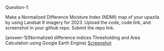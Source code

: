Question-1:

Make a Normalized Difference Moisture Index (NDMI) map of your upazila by using Landsat 9 imagery for 2023. Upload the code, code link, and screenshot in your github repo. Submit the repo link.

[answer-1](Normalized difference indices Thresholding and Area Calculation using Google Earth Engine)
[Screenshot]()
